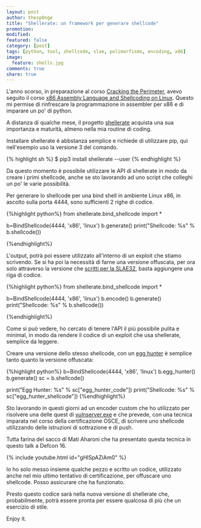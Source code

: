 ```yaml
---
layout: post
author: thesp0nge
title: "Shellerate: un framework per generare shellcode"
promotion:
modified:
featured: false
category: [post]
tags: [python, tool, shellcode, slae, polimorfismo, encoding, x86]
image:
  feature: shells.jpg
comments: true
share: true
---
```


L'anno scorso, in preparazione al corso [Cracking the
Perimeter](https://www.offensive-security.com/information-security-training/cracking-the-perimeter/),
avevo seguito il corso [x86 Assembly Language and Shellcoding on
Linux](https://www.pentesteracademy.com/course?id=3). Questo mi permise di
rinfrescare la programmazione in assembler per x86 e di imparare un po' di
python.

A distanza di qualche mese, il progetto
[shellerate](https://github.com/thesp0nge/shellerate) acquista una sua
importanza e maturità, almeno nella mia routine di coding.

Installare shellerate è abbstanza semplice e richiede di utilizzare pip, qui
nell'esempio uso la versione 3 del comando.

{% highlight sh %}
$ pip3 install shellerate --user
{% endhighlight %}

Da questo momento è possibile utilizzare le API di shellerate in modo da creare
i primi shellcode, anche se sto lavorando ad uno script che colleghi un po' le
varie possibilità.

Per generare lo shellcode per una bind shell in ambiente Linux x86, in ascolto
sulla porta 4444, sono sufficienti 2 righe di codice.

{%highlight python%}
from shellerate.bind_shellcode import *

b=BindShellcode(4444, 'x86', 'linux')
b.generate()
print("Shellcode: %s" % b.shellcode())

{%endhighlight%}

L'output, potrà poi essere utilizzato all'interno di un exploit che stiamo
scrivendo. Se si ha poi la necessità di farne una versione offuscata, per ora
solo attraverso la versione che [scritti per la
SLAE32](https://codiceinsicuro.it/slae/assignment-4-a-default-encoder/), basta
aggiungere una riga di codice.

{%highlight python%}
from shellerate.bind_shellcode import *

b=BindShellcode(4444, 'x86', 'linux')
b.encode()
b.generate()
print("Shellcode: %s" % b.shellcode())

{%endhighlight%}

Come si può vedere, ho cercato di tenere l'API il più possibile pulita e
minimal, in modo da rendere il codice di un exploit che usa shellerate,
semplice da leggere.

Creare una versione dello stesso shellcode, con un
[egg hunter](https://codiceinsicuro.it/slae/assignment-3-an-egg-hunter-journey/)
è semplice tanto quanto la versione offuscata:

{%highlight python%}
b=BindShellcode(4444, 'x86', 'linux')
b.egg_hunter()
b.generate()
sc = b.shellcode()

print("Egg Hunter: %s" % sc["egg_hunter_code"])
print("Shellcode: %s" % sc["egg_hunter_shellcode"])
{%endhighlight%}

Sto lavorando in questi giorni ad un encoder custom che ho utilizzato per
risolvere una delle quest di
[vulnserver.exe](https://github.com/stephenbradshaw/vulnserver) e che prevede,
con una tecnica imparata nel corso della certificazione OSCE, di scrivere uno
shellcode utilizzando delle istruzioni di sottrazione e di push.

Tutta farina del sacco di Mati Aharoni che ha presentato questa tecnica in
questo talk a Defcon 16.

{% include youtube.html id="gHISpAZiAm0" %}

Io ho solo messo insieme qualche pezzo e scritto un codice, utilizzato anche
nel mio ultimo tentativo di certificazione, per offuscare uno shellcode. Posso
assicurare che ha funzionato.

Presto questo codice sarà nella nuova versione di shellerate che,
probabilmente, potrà essere pronta per essere qualcosa di più che un esercizio
di stile.

Enjoy it.
